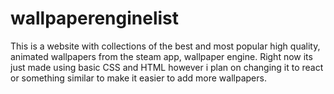 # wallpaperenginelist
This is a website with collections of the best and most popular high quality, animated wallpapers from the steam app, wallpaper engine. Right now its just made using basic CSS and HTML however i plan on changing it to react or something similar to make it easier to add more wallpapers.
